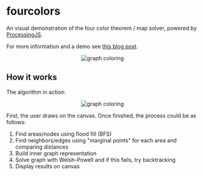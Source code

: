 # fourcolors

An visual demonstration of the four color theorem / map solver, powered by [ProcessingJS](http://processingjs.org/).

For more information and a demo see [this blog post](https://www.kleemans.ch/four-color-theorem-map-solver).

<p align="center">
    <img src="https://github.com/akleemans/fourcolors/blob/master/coloring.png" alt="graph coloring">
</p>

## How it works

The algorithm in action:

<p align="center">
    <img src="https://github.com/akleemans/fourcolors/blob/master/coloring.gif" alt="graph coloring">
</p>

First, the user draws on the canvas. Once finished, the process could be as follows:

1. Find areas/nodes using flood fill (BFS)
2. Find neighbors/edges using "marginal points" for each area and comparing distances
4. Build inner graph representation
5. Solve graph with Welsh-Powell and if this fails, try backtracking
6. Display results on canvas
